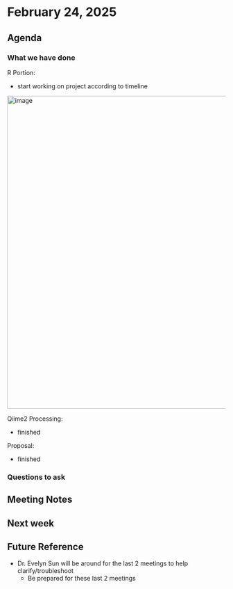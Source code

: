 
# February 24, 2025

## Agenda


### What we have done
R Portion:
- start working on project according to timeline
<img width="720" alt="image" src="https://github.com/user-attachments/assets/1c824890-d03b-4733-bfc5-268edaefec09" />


Qiime2 Processing:
- finished

Proposal:
- finished


### Questions to ask


## Meeting Notes

   

## Next week


## Future Reference
- Dr. Evelyn Sun will be around for the last 2 meetings to help clarify/troubleshoot
  - Be prepared for these last 2 meetings 

